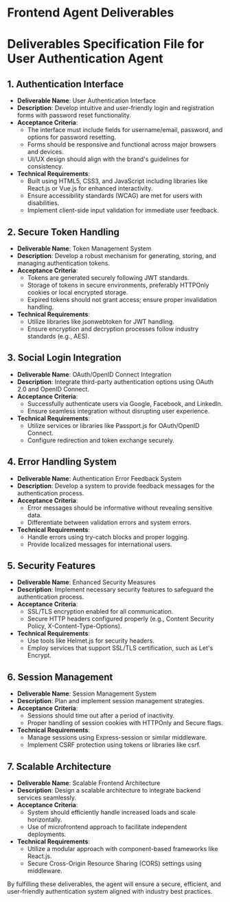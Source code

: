 
# Frontend Agent Deliverables

# Deliverables Specification File for User Authentication Agent

## 1. Authentication Interface
- **Deliverable Name**: User Authentication Interface
- **Description**: Develop intuitive and user-friendly login and registration forms with password reset functionality.
- **Acceptance Criteria**:
  - The interface must include fields for username/email, password, and options for password resetting.
  - Forms should be responsive and functional across major browsers and devices.
  - UI/UX design should align with the brand's guidelines for consistency.
- **Technical Requirements**:
  - Built using HTML5, CSS3, and JavaScript including libraries like React.js or Vue.js for enhanced interactivity.
  - Ensure accessibility standards (WCAG) are met for users with disabilities.
  - Implement client-side input validation for immediate user feedback.

## 2. Secure Token Handling
- **Deliverable Name**: Token Management System
- **Description**: Develop a robust mechanism for generating, storing, and managing authentication tokens.
- **Acceptance Criteria**:
  - Tokens are generated securely following JWT standards.
  - Storage of tokens in secure environments, preferably HTTPOnly cookies or local encrypted storage.
  - Expired tokens should not grant access; ensure proper invalidation handling.
- **Technical Requirements**:
  - Utilize libraries like jsonwebtoken for JWT handling.
  - Ensure encryption and decryption processes follow industry standards (e.g., AES).

## 3. Social Login Integration
- **Deliverable Name**: OAuth/OpenID Connect Integration
- **Description**: Integrate third-party authentication options using OAuth 2.0 and OpenID Connect.
- **Acceptance Criteria**:
  - Successfully authenticate users via Google, Facebook, and LinkedIn.
  - Ensure seamless integration without disrupting user experience.
- **Technical Requirements**:
  - Utilize services or libraries like Passport.js for OAuth/OpenID Connect.
  - Configure redirection and token exchange securely.

## 4. Error Handling System
- **Deliverable Name**: Authentication Error Feedback System
- **Description**: Develop a system to provide feedback messages for the authentication process.
- **Acceptance Criteria**:
  - Error messages should be informative without revealing sensitive data.
  - Differentiate between validation errors and system errors.
- **Technical Requirements**:
  - Handle errors using try-catch blocks and proper logging.
  - Provide localized messages for international users.

## 5. Security Features
- **Deliverable Name**: Enhanced Security Measures
- **Description**: Implement necessary security features to safeguard the authentication process.
- **Acceptance Criteria**:
  - SSL/TLS encryption enabled for all communication.
  - Secure HTTP headers configured properly (e.g., Content Security Policy, X-Content-Type-Options).
- **Technical Requirements**:
  - Use tools like Helmet.js for security headers.
  - Employ services that support SSL/TLS certification, such as Let's Encrypt.

## 6. Session Management
- **Deliverable Name**: Session Management System
- **Description**: Plan and implement session management strategies.
- **Acceptance Criteria**:
  - Sessions should time out after a period of inactivity.
  - Proper handling of session cookies with HTTPOnly and Secure flags.
- **Technical Requirements**:
  - Manage sessions using Express-session or similar middleware.
  - Implement CSRF protection using tokens or libraries like csrf.

## 7. Scalable Architecture
- **Deliverable Name**: Scalable Frontend Architecture
- **Description**: Design a scalable architecture to integrate backend services seamlessly.
- **Acceptance Criteria**:
  - System should efficiently handle increased loads and scale horizontally.
  - Use of microfrontend approach to facilitate independent deployments.
- **Technical Requirements**:
  - Utilize a modular approach with component-based frameworks like React.js.
  - Secure Cross-Origin Resource Sharing (CORS) settings using middleware.

By fulfilling these deliverables, the agent will ensure a secure, efficient, and user-friendly authentication system aligned with industry best practices.
